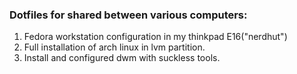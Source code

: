 ### Dotfiles for shared between various computers:
1. Fedora workstation configuration in my thinkpad E16("nerdhut")
2. Full installation of arch linux in lvm partition.
3. Install and configured dwm with suckless tools.
